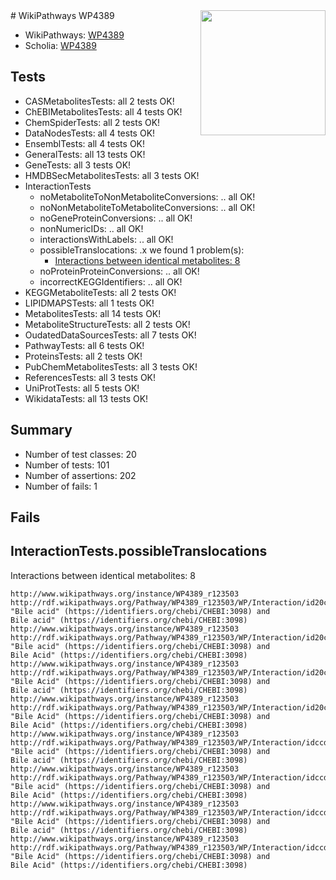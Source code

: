 <img style="float: right; width: 200px" src="https://upload.wikimedia.org/wikipedia/commons/thumb/8/83/Wplogo_with_text_500.png/640px-Wplogo_with_text_500.png" />
# WikiPathways WP4389

* WikiPathways: [WP4389](https://new.wikipathways.org/pathways/WP4389)
* Scholia: [WP4389](https://scholia.toolforge.org/wikipathways/WP4389)
## Tests
* CASMetabolitesTests: all 2 tests OK!
* ChEBIMetabolitesTests: all 4 tests OK!
* ChemSpiderTests: all 2 tests OK!
* DataNodesTests: all 4 tests OK!
* EnsemblTests: all 4 tests OK!
* GeneralTests: all 13 tests OK!
* GeneTests: all 3 tests OK!
* HMDBSecMetabolitesTests: all 3 tests OK!
* InteractionTests
    * noMetaboliteToNonMetaboliteConversions: .. all OK!
    * noNonMetaboliteToMetaboliteConversions: .. all OK!
    * noGeneProteinConversions: .. all OK!
    * nonNumericIDs: .. all OK!
    * interactionsWithLabels: .. all OK!
    * possibleTranslocations: .x we found 1 problem(s):
        * [Interactions between identical metabolites: 8](#d59038cb)
    * noProteinProteinConversions: .. all OK!
    * incorrectKEGGIdentifiers: .. all OK!
* KEGGMetaboliteTests: all 2 tests OK!
* LIPIDMAPSTests: all 1 tests OK!
* MetabolitesTests: all 14 tests OK!
* MetaboliteStructureTests: all 2 tests OK!
* OudatedDataSourcesTests: all 7 tests OK!
* PathwayTests: all 6 tests OK!
* ProteinsTests: all 2 tests OK!
* PubChemMetabolitesTests: all 3 tests OK!
* ReferencesTests: all 3 tests OK!
* UniProtTests: all 5 tests OK!
* WikidataTests: all 13 tests OK!


## Summary

* Number of test classes: 20
* Number of tests: 101
* Number of assertions: 202
* Number of fails: 1

## Fails

<a name="d59038cb" />

## InteractionTests.possibleTranslocations

Interactions between identical metabolites: 8
```
http://www.wikipathways.org/instance/WP4389_r123503 http://rdf.wikipathways.org/Pathway/WP4389_r123503/WP/Interaction/id20c4881d "Bile acid" (https://identifiers.org/chebi/CHEBI:3098) and 
Bile acid" (https://identifiers.org/chebi/CHEBI:3098)
http://www.wikipathways.org/instance/WP4389_r123503 http://rdf.wikipathways.org/Pathway/WP4389_r123503/WP/Interaction/id20c4881d "Bile acid" (https://identifiers.org/chebi/CHEBI:3098) and 
Bile Acid" (https://identifiers.org/chebi/CHEBI:3098)
http://www.wikipathways.org/instance/WP4389_r123503 http://rdf.wikipathways.org/Pathway/WP4389_r123503/WP/Interaction/id20c4881d "Bile Acid" (https://identifiers.org/chebi/CHEBI:3098) and 
Bile acid" (https://identifiers.org/chebi/CHEBI:3098)
http://www.wikipathways.org/instance/WP4389_r123503 http://rdf.wikipathways.org/Pathway/WP4389_r123503/WP/Interaction/id20c4881d "Bile Acid" (https://identifiers.org/chebi/CHEBI:3098) and 
Bile Acid" (https://identifiers.org/chebi/CHEBI:3098)
http://www.wikipathways.org/instance/WP4389_r123503 http://rdf.wikipathways.org/Pathway/WP4389_r123503/WP/Interaction/idccdd9e2e "Bile acid" (https://identifiers.org/chebi/CHEBI:3098) and 
Bile acid" (https://identifiers.org/chebi/CHEBI:3098)
http://www.wikipathways.org/instance/WP4389_r123503 http://rdf.wikipathways.org/Pathway/WP4389_r123503/WP/Interaction/idccdd9e2e "Bile acid" (https://identifiers.org/chebi/CHEBI:3098) and 
Bile Acid" (https://identifiers.org/chebi/CHEBI:3098)
http://www.wikipathways.org/instance/WP4389_r123503 http://rdf.wikipathways.org/Pathway/WP4389_r123503/WP/Interaction/idccdd9e2e "Bile Acid" (https://identifiers.org/chebi/CHEBI:3098) and 
Bile acid" (https://identifiers.org/chebi/CHEBI:3098)
http://www.wikipathways.org/instance/WP4389_r123503 http://rdf.wikipathways.org/Pathway/WP4389_r123503/WP/Interaction/idccdd9e2e "Bile Acid" (https://identifiers.org/chebi/CHEBI:3098) and 
Bile Acid" (https://identifiers.org/chebi/CHEBI:3098)
```

